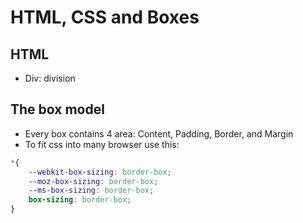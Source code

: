 # HTML, CSS and Boxes

## HTML
- Div: division

## The box model
- Every box contains 4 area: Content, Padding, Border, and Margin
- To fit css into many browser use this:
```css
*{
    --webkit-box-sizing: border-box;
    --moz-box-sizing: border-box;
    --ms-box-sizing: border-box;
    box-sizing: border-box;
}
```

